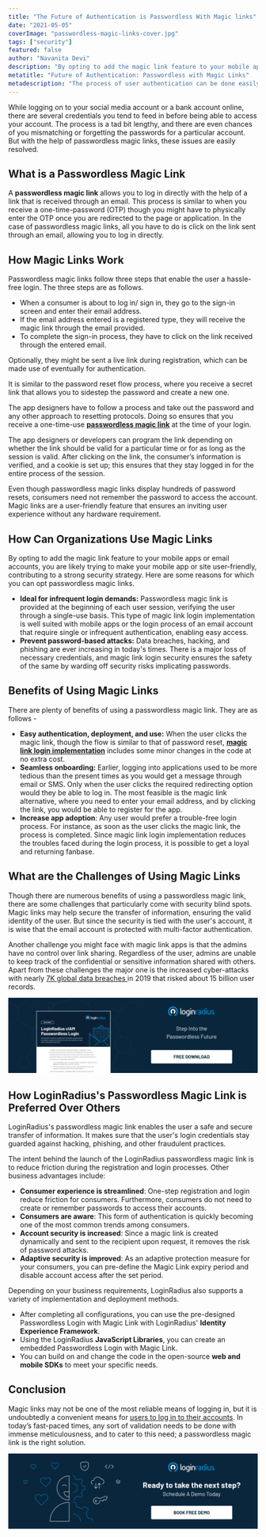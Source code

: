 ```yaml
---
title: "The Future of Authentication is Passwordless With Magic links"
date: "2021-05-05"
coverImage: "passwordless-magic-links-cover.jpg"
tags: ["security"]
featured: false 
author: "Navanita Devi"
description: "By opting to add the magic link feature to your mobile apps or email accounts, you are likely trying to make your mobile app or site user-friendly, contributing to a strong security strategy. Here are some reasons for which you can opt passwordless magic links."
metatitle: "Future of Authentication: Passwordless with Magic Links"
metadescription: "The process of user authentication can be done easily and securely with passwordless magic links. Know how magic links work."
---
```


While logging on to your social media account or a bank account online, there are several credentials you tend to feed in before being able to access your account. The process is a tad bit lengthy, and there are even chances of you mismatching or forgetting the passwords for a particular account. But with the help of passwordless magic links, these issues are easily resolved.


## What is a Passwordless Magic Link

A **passwordless magic link** allows you to log in directly with the help of a link that is received through an email. This process is similar to when you receive a one-time-password (OTP) though you might have to physically enter the OTP once you are redirected to the page or application. In the case of passwordless magic links, all you have to do is click on the link sent through an email, allowing you to log in directly.


## How Magic Links Work

Passwordless magic links follow three steps that enable the user a hassle-free login. The three steps are as follows.



*   When a consumer is about to log in/ sign in, they go to the sign-in screen and enter their email address.
*   If the email address entered is a registered type, they will receive the magic link through the email provided.
*   To complete the sign-in process, they have to click on the link received through the entered email.

Optionally, they might be sent a live link during registration, which can be made use of eventually for authentication. 

It is similar to the password reset flow process, where you receive a secret link that allows you to sidestep the password and create a new one. 

The app designers have to follow a process and take out the password and any other approach to resetting protocols. Doing so ensures that you receive a one-time-use **[passwordless magic link](https://www.loginradius.com/passwordless-login/)** at the time of your login.

The app designers or developers can program the link depending on whether the link should be valid for a particular time or for as long as the session is valid. After clicking on the link, the consumer’s information is verified, and a cookie is set up; this ensures that they stay logged in for the entire process of the session.

Even though passwordless magic links display hundreds of password resets, consumers need not remember the password to access the account. Magic links are a user-friendly feature that ensures an inviting user experience without any hardware requirement.


## How Can Organizations Use Magic Links

By opting to add the magic link feature to your mobile apps or email accounts, you are likely trying to make your mobile app or site user-friendly, contributing to a strong security strategy. Here are some reasons for which you can opt passwordless magic links.



*   **Ideal for infrequent login demands:** Passwordless magic link is provided at the beginning of each user session, verifying the user through a single-use basis. This type of magic link login implementation is well suited with mobile apps or the login process of an email account that require single or infrequent authentication, enabling easy access.
*   **Prevent password-based attacks:** Data breaches, hacking, and phishing are ever increasing in today's times. There is a major loss of necessary credentials, and magic link login security ensures the safety of the same by warding off security risks implicating passwords.


## Benefits of Using Magic Links

There are plenty of benefits of using a passwordless magic link. They are as follows -



*   **Easy authentication, deployment, and use:** When the user clicks the magic link, though the flow is similar to that of password reset, **[magic link login implementation](https://www.loginradius.com/blog/identity/2020/10/loginradius-launches-passwordless-login-with-magic-link-or-otp/)** includes some minor changes in the code at no extra cost.
*   **Seamless onboarding:** Earlier, logging into applications used to be more tedious than the present times as you would get a message through email or SMS. Only when the user clicks the required redirecting option would they be able to log in. The most feasible is the magic link alternative, where you need to enter your email address, and by clicking the link, you would be able to register for the app.
*   **Increase app adoption**: Any user would prefer a trouble-free login process. For instance, as soon as the user clicks the magic link, the process is completed. Since magic link login implementation reduces the troubles faced during the login process, it is possible to get a loyal and returning fanbase.


## What are the Challenges of Using Magic Links

Though there are numerous benefits of using a passwordless magic link, there are some challenges that particularly come with security blind spots. Magic links may help secure the transfer of information, ensuring the valid identity of the user. But since the security is tied with the user's account, it is wise that the email account is protected with multi-factor authentication. 

Another challenge you might face with magic link apps is that the admins have no control over link sharing. Regardless of the user, admins are unable to keep track of the confidential or sensitive information shared with others. Apart from these challenges the major one is the increased cyber-attacks with nearly [7K global data breaches ](https://thepaypers.com/thought-leader-insights/goodbye-passwords-passwordless-authentication-is-here-to-stay--1245019)in 2019 that risked about 15 billion user records.

[![DS-Product-Passwordless-Login-1024x310](DS-Product-Passwordless-Login-1024x310.png)](https://www.loginradius.com/resource/loginradius-ciam-passwordless-login/)


## How LoginRadius's Passwordless Magic Link is Preferred Over Others

LoginRadius's passwordless magic link enables the user a safe and secure transfer of information. It makes sure that the user's login credentials stay guarded against hacking, phishing, and other fraudulent practices. 

The intent behind the launch of the LoginRadius passwordless magic link is to reduce friction during the registration and login processes. Other business advantages include: 



*   **Consumer experience is streamlined**: One-step registration and login reduce friction for consumers. Furthermore, consumers do not need to create or remember passwords to access their accounts.
*   **Consumers are aware**: This form of authentication is quickly becoming one of the most common trends among consumers. 
*   **Account security is increased**: Since a magic link is created dynamically and sent to the recipient upon request, it removes the risk of password attacks.
*   **Adaptive security is improved**: As an adaptive protection measure for your consumers, you can pre-define the Magic Link expiry period and disable account access after the set period. 

Depending on your business requirements, LoginRadius also supports a variety of implementation and deployment methods.



*   After completing all configurations, you can use the pre-designed Passwordless Login with Magic Link with LoginRadius' **Identity Experience Framework**.
*   Using the LoginRadius **JavaScript Libraries**, you can create an embedded Passwordless Login with Magic Link.
*   You can build on and change the code in the open-source **web and mobile SDKs** to meet your specific needs. 


## Conclusion

Magic links may not be one of the most reliable means of logging in, but it is undoubtedly a convenient means for [users to log in to their accounts](https://www.loginradius.com/blog/identity/2021/04/maintaining-quality-data-security-practices/). In today’s fast-paced times, any sort of validation needs to be done with immense meticulousness, and to cater to this need; a passwordless magic link is the right solution. 


[![book-a-free-demo-loginradius](Book-a-free-demo-request-1024x310.png)](https://www.loginradius.com/book-a-demo/)
